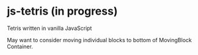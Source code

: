 # js-tetris (in progress)
Tetris written in vanilla JavaScript

May want to consider moving individual blocks to bottom of MovingBlock Container.
